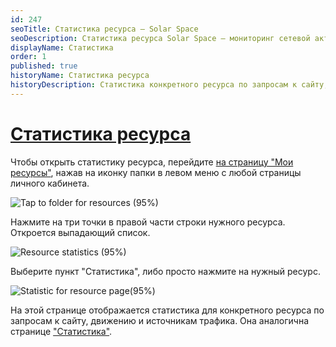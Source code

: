```yaml
---
id: 247
seoTitle: Статистика ресурса — Solar Space
seoDescription: Статистика ресурса Solar Space — мониторинг сетевой активности по конкретному ресурсу. Отчеты по ширине канала, запросам, кодам ответов и географии запросов
displayName: Статистика
order: 1
published: true
historyName: Статистика ресурса
historyDescription: Статистика конкретного ресурса по запросам к сайту, движению и источникам трафика
---
```


# [Статистика ресурса](statistic-for-resource)

Чтобы открыть статистику ресурса, перейдите [на страницу "Мои ресурсы"]([246]), нажав на иконку папки в левом меню с любой страницы личного кабинета.

![Tap to folder for resources (95%)](https://img.solarspace.pro/docs/tap-to-folder-for-resources.jpg "Переход на страницу Мои ресурсы")

Нажмите на три точки в правой части строки нужного ресурса. Откроется выпадающий список.

![Resource statistics (95%)](https://img.solarspace.pro/docs/resourse-statistics.jpg "Статистика ресурса")

Выберите пункт "Статистика", либо просто нажмите на нужный ресурс.

![Statistic for resource page(95%)](https://img.solarspace.pro/docs/statistic-for-resource-page.jpg "Статистика для страницы ресурса")

На этой странице отображается статистика для конкретного ресурса по запросам к сайту, движению и источникам трафика. Она аналогична странице ["Статистика"]([235]).
